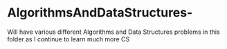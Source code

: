 # AlgorithmsAndDataStructures-

Will have various different Algorithms and Data Structures problems in this folder as I continue to learn much more CS
